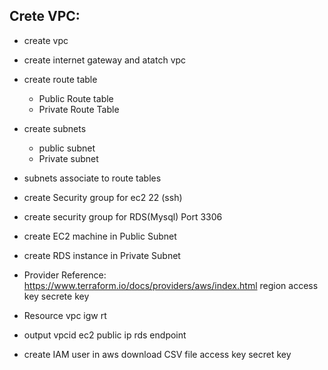 ## Crete VPC:
   * create vpc
   * create internet gateway and atatch vpc
   * create route table
       * Public Route table
       * Private Route Table
   * create subnets
        * public subnet
        * Private subnet
   * subnets associate to route tables
   * create Security group for ec2 22 (ssh)
   * create security group for RDS(Mysql) Port 3306
   * create EC2 machine in Public Subnet
   * create RDS instance in Private Subnet



   * Provider   Reference: https://www.terraform.io/docs/providers/aws/index.html
        region
        access key
        secrete key
   * Resource
        vpc
        igw
        rt
   * output
       vpcid
       ec2 public ip
       rds endpoint


* create IAM user in aws
     download CSV file
         access key
         secret key